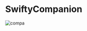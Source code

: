 # SwiftyCompanion

![compa](https://user-images.githubusercontent.com/35840649/63537270-0b40d600-c51e-11e9-85ac-baf0dc20a0a3.gif)
